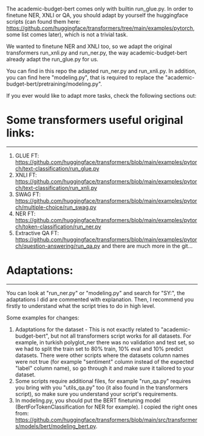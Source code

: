 The academic-budget-bert comes only with builtin run_glue.py.
In order to finetune NER, XNLI or QA, you should adapt by yourself the huggingface scripts (can found them here: https://github.com/huggingface/transformers/tree/main/examples/pytorch, some list comes later), which is not a trivial task.

We wanted to finetune NER and XNLI too, so we adapt the original transformers run_xnli.py and run_ner.py, the way academic-budget-bert already adapt the run_glue.py for us.

You can find in this repo the adapted run_ner.py and run_xnli.py.
In addition, you can find here "modeling.py", that is required to replace the "academic-budget-bert/pretraining/modeling.py".

If you ever would like to adapt more tasks, check the following sections out:

# Some transformers useful original links:
------------------------------------------
1. GLUE FT: https://github.com/huggingface/transformers/blob/main/examples/pytorch/text-classification/run_glue.py
2. XNLI FT: https://github.com/huggingface/transformers/blob/main/examples/pytorch/text-classification/run_xnli.py
3. SWAG FT: https://github.com/huggingface/transformers/blob/main/examples/pytorch/multiple-choice/run_swag.py
4. NER FT:  https://github.com/huggingface/transformers/blob/main/examples/pytorch/token-classification/run_ner.py
5. Extractive QA FT: https://github.com/huggingface/transformers/blob/main/examples/pytorch/question-answering/run_qa.py
and there are much more in the git...

# Adaptations:
--------------
You can look at "run_ner.py" or "modeling.py" and search for "SY:", the adaptations I did are commented with explanation.
Then, I recommend you firstly to understand what the script tries to do in high level.

Some examples for changes:
1. Adaptations for the dataset - This is not exactly related to "academic-budget-bert", but not all transformers script works for all datasets. For example, in turkish polyglot_ner there was no validation and test set, so we had to split the train set to 80% train, 10% eval and 10% predict datasets.
There were other scripts where the datasets column names were not true (for example "sentiment" column instead of the expected "label" column name), so go through it and make sure it tailored to your dataset.
2. Some scripts require additional files, for example "run_qa.py" requires you bring with you "utils_qa.py" too (it also found in the transformers script), so make sure you understand your script's requirements.
3. In modeling.py, you should put the BERT finetuning model (BertForTokenClassification for NER for example).
I copied the right ones from: https://github.com/huggingface/transformers/blob/main/src/transformers/models/bert/modeling_bert.py.
